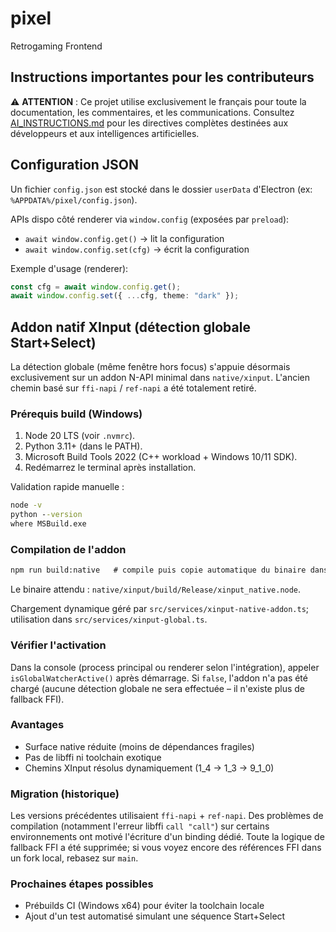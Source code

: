 # pixel

Retrogaming Frontend

## Instructions importantes pour les contributeurs

⚠️ **ATTENTION** : Ce projet utilise exclusivement le français pour toute la documentation, les commentaires, et les communications. Consultez [AI_INSTRUCTIONS.md](./AI_INSTRUCTIONS.md) pour les directives complètes destinées aux développeurs et aux intelligences artificielles.

## Configuration JSON

Un fichier `config.json` est stocké dans le dossier `userData` d'Electron (ex: `%APPDATA%/pixel/config.json`).

APIs dispo côté renderer via `window.config` (exposées par `preload`):

- `await window.config.get()` → lit la configuration
- `await window.config.set(cfg)` → écrit la configuration

Exemple d'usage (renderer):

```ts
const cfg = await window.config.get();
await window.config.set({ ...cfg, theme: "dark" });
```

## Addon natif XInput (détection globale Start+Select)

La détection globale (même fenêtre hors focus) s'appuie désormais exclusivement sur un addon N-API minimal dans `native/xinput`. L'ancien chemin basé sur `ffi-napi` / `ref-napi` a été totalement retiré.

### Prérequis build (Windows)

1. Node 20 LTS (voir `.nvmrc`).
2. Python 3.11+ (dans le PATH).
3. Microsoft Build Tools 2022 (C++ workload + Windows 10/11 SDK).
4. Redémarrez le terminal après installation.

Validation rapide manuelle :

```cmd
node -v
python --version
where MSBuild.exe
```

### Compilation de l'addon

```cmd
npm run build:native   # compile puis copie automatique du binaire dans dist-native
```

Le binaire attendu : `native/xinput/build/Release/xinput_native.node`.

Chargement dynamique géré par `src/services/xinput-native-addon.ts`; utilisation dans `src/services/xinput-global.ts`.

### Vérifier l'activation

Dans la console (process principal ou renderer selon l'intégration), appeler `isGlobalWatcherActive()` après démarrage. Si `false`, l'addon n'a pas été chargé (aucune détection globale ne sera effectuée – il n'existe plus de fallback FFI).

### Avantages

- Surface native réduite (moins de dépendances fragiles)
- Pas de libffi ni toolchain exotique
- Chemins XInput résolus dynamiquement (1_4 -> 1_3 -> 9_1_0)

### Migration (historique)

Les versions précédentes utilisaient `ffi-napi` + `ref-napi`. Des problèmes de compilation (notamment l'erreur libffi `call "call"`) sur certains environnements ont motivé l'écriture d'un binding dédié. Toute la logique de fallback FFI a été supprimée; si vous voyez encore des références FFI dans un fork local, rebasez sur `main`.

### Prochaines étapes possibles

- Prébuilds CI (Windows x64) pour éviter la toolchain locale
- Ajout d'un test automatisé simulant une séquence Start+Select
